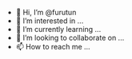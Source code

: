 - 👋 Hi, I’m @furutun
- 👀 I’m interested in ...
- 🌱 I’m currently learning ...
- 💞️ I’m looking to collaborate on ...
- 📫 How to reach me ...

<!---
furutun/furutun is a ✨ special ✨ repository because its `README.md` (this file) appears on your GitHub profile.
You can click the Preview link to take a look at your changes.
--->
